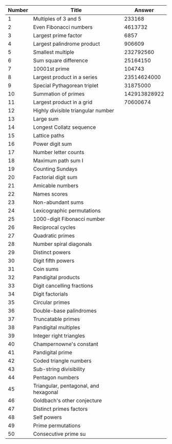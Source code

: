 | Number | Title                                 | Answer       |
| ------ | ------------------------------------- | ------------ |
| 1      | Multiples of 3 and 5                  | 233168       |
| 2      | Even Fibonacci numbers                | 4613732      |
| 3      | Largest prime factor                  | 6857         |
| 4      | Largest palindrome product            | 906609       |
| 5      | Smallest multiple                     | 232792560    |
| 6      | Sum square difference                 | 25164150     |
| 7      | 10001st prime                         | 104743       |
| 8      | Largest product in a series           | 23514624000  |
| 9      | Special Pythagorean triplet           | 31875000     |
| 10     | Summation of primes                   | 142913828922 |
| 11     | Largest product in a grid             | 70600674     |
| 12     | Highly divisible triangular number    |              |
| 13     | Large sum                             |              |
| 14     | Longest Collatz sequence              |              |
| 15     | Lattice paths                         |              |
| 16     | Power digit sum                       |              |
| 17     | Number letter counts                  |              |
| 18     | Maximum path sum I                    |              |
| 19     | Counting Sundays                      |              |
| 20     | Factorial digit sum                   |              |
| 21     | Amicable numbers                      |              |
| 22     | Names scores                          |              |
| 23     | Non-abundant sums                     |              |
| 24     | Lexicographic permutations            |              |
| 25     | 1000-digit Fibonacci number           |              |
| 26     | Reciprocal cycles                     |              |
| 27     | Quadratic primes                      |              |
| 28     | Number spiral diagonals               |              |
| 29     | Distinct powers                       |              |
| 30     | Digit fifth powers                    |              |
| 31     | Coin sums                             |              |
| 32     | Pandigital products                   |              |
| 33     | Digit cancelling fractions            |              |
| 34     | Digit factorials                      |              |
| 35     | Circular primes                       |              |
| 36     | Double-base palindromes               |              |
| 37     | Truncatable primes                    |              |
| 38     | Pandigital multiples                  |              |
| 39     | Integer right triangles               |              |
| 40     | Champernowne's constant               |              |
| 41     | Pandigital prime                      |              |
| 42     | Coded triangle numbers                |              |
| 43     | Sub-string divisibility               |              |
| 44     | Pentagon numbers                      |              |
| 45     | Triangular, pentagonal, and hexagonal |              |
| 46     | Goldbach's other conjecture           |              |
| 47     | Distinct primes factors               |              |
| 48     | Self powers                           |              |
| 49     | Prime permutations                    |              |
| 50     | Consecutive prime su                  |              |
